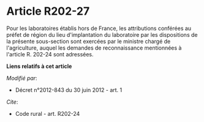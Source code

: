 # Article R202-27

Pour les laboratoires établis hors de France, les attributions conférées au préfet de région du lieu d'implantation du
laboratoire par les dispositions de la présente sous-section sont exercées par le ministre chargé de l'agriculture, auquel
les demandes de reconnaissance mentionnées à l'article R. 202-24 sont adressées.

**Liens relatifs à cet article**

_Modifié par_:

  - Décret n°2012-843 du 30 juin 2012 - art. 1

_Cite_:

  - Code rural - art. R202-24
